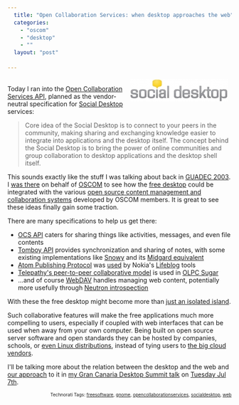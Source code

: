 ```yaml
---
  title: "Open Collaboration Services: when desktop approaches the web"
  categories: 
    - "oscom"
    - "desktop"
    - ""
  layout: "post"

---
```

<p>
<img src="/files/socialdesktop.jpg" height="50" width="220" border="0" align="right" hspace="8" vspace="4" alt="Social Desktop" title="Social Desktop" />
<br />Today I ran into the <a href="http://www.freedesktop.org/wiki/Specifications/open-collaboration-services">Open Collaboration Services API</a>, planned as the vendor-neutral specification for <a href="http://www.open-collaboration-services.org/">Social Desktop</a> services:
</p><blockquote>
Core idea of the Social Desktop is to connect to your peers in the community, making sharing and exchanging knowledge easier to integrate into applications and the desktop itself. The concept behind the Social Desktop is to bring the power of online communities and group collaboration to desktop applications and the desktop shell itself.
</blockquote><p>
This sounds exactly like the stuff I was talking about back in <a href="http://2003.guadec.org/">GUADEC 2003</a>. I <a href="http://bergie.iki.fi/blog/free_desktop_and_the_cloud/">was there</a> on behalf of <a href="http://bergie.iki.fi/blog/the-doubtful-future-of-oscom/">OSCOM</a> to see how the <a href="http://www.gnome.org/about/">free desktop</a> could be integrated with the various <a href="http://www.oscom.org/matrix/index.html">open source content management and collaboration systems</a> developed by OSCOM members. It is great to see these ideas finally gain some traction.
</p><p>
There are many specifications to help us get there:
</p><ul>
<li><a href="http://www.freedesktop.org/wiki/Specifications/open-collaboration-services">OCS API</a> caters for sharing things like activities, messages, and even file contents</li>
<li><a href="http://live.gnome.org/Tomboy/Synchronization/REST">Tomboy API</a> provides synchronization and sharing of notes, with some existing implementations like <a href="http://automorphic.blogspot.com/2009/05/tomboy-0151-release-brings-new-online.html">Snowy</a> and its <a href="http://bergie.iki.fi/blog/tomboy_web_synchronization-conboy_and_midgard/">Midgard equivalent</a></li>
<li><a href="http://bitworking.org/projects/atom/rfc5023.html">Atom Publishing Protocol</a> was <a href="http://209.85.229.132/search?q=cache:xLQP_OdxLL0J:cognections.typepad.com/lifeblog/files/lifeblog_posting_protocol_specification_1.0.pdf+atompub+lifeblog&amp;cd=7&amp;hl=en&amp;ct=clnk&amp;gl=fi&amp;client=firefox-a">used</a> by Nokia's <a href="http://en.wikipedia.org/wiki/Nokia_Lifeblog">Lifeblog</a> tools</li>
<li><a href="http://www.grancanariadesktopsummit.org/node/201">Telepathy's peer-to-peer collaborative model</a> is used in <a href="http://www.sugarlabs.org/">OLPC Sugar</a></li>
<li>...and of course <a href="http://www.webdav.org/">WebDAV</a> handles managing web content, potentially more usefully through <a href="http://bergie.iki.fi/blog/neutron_protocol-separating_ui_from_the_cms/">Neutron introspection</a></li>
</ul><p>
With these the free desktop might become more than <a href="http://blogs.gnome.org/otte/2009/02/20/gnome-and-the-cloud/">just an isolated island</a>.
</p><p>
Such collaborative features will make the free applications much more compelling to users, especially if coupled with web interfaces that can be used when away from your own computer. Being built on open source server software and open standards they can be hosted by companies, schools, or <a href="http://arstechnica.com/open-source/news/2009/05/hands-on-canonical-aims-for-the-cloud-with-new-ubuntu-one.ars">even Linux distributions</a>, instead of tying users to <a href="http://bergie.iki.fi/blog/bruce_schneier_on_cloud_computing/">the big cloud vendors</a>.
</p><p>
I'll be talking more about the relation between the desktop and the web and <a href="http://bergie.iki.fi/blog/midgard2_at_fscons-your_data-everywhere/">our approach</a> to it in <a href="http://www.grancanariadesktopsummit.org/node/210">my Gran Canaria Desktop Summit talk</a> on <a href="http://www.grancanariadesktopsummit.org/node/165">Tuesday Jul 7th</a>.
</p>
<p style="text-align:right;font-size:10px;">Technorati Tags: <a href="http://www.technorati.com/tag/freesoftware" rel="tag">freesoftware</a>, <a href="http://www.technorati.com/tag/gnome" rel="tag">gnome</a>, <a href="http://www.technorati.com/tag/opencollaborationservices" rel="tag">opencollaborationservices</a>, <a href="http://www.technorati.com/tag/socialdesktop" rel="tag">socialdesktop</a>, <a href="http://www.technorati.com/tag/web" rel="tag">web</a></p>